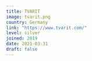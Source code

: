 ```yaml
---
title: TVARIT
image: tvarit.png
country: Germany
link: "https://www.tvarit.com/"
level: silver
joined: 2019
date: 2021-03-31
draft: false
---
```

